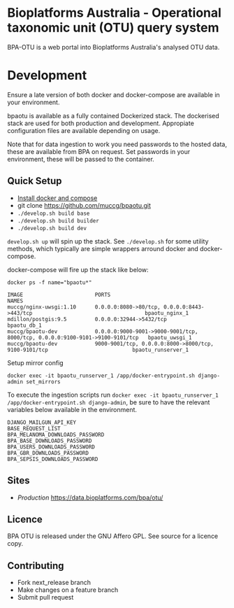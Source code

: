# Bioplatforms Australia - Operational taxonomic unit (OTU) query system

BPA-OTU is a web portal into Bioplatforms Australia's analysed OTU data.

# Development
Ensure a late version of both docker and docker-compose are available in your environment.

bpaotu is available as a fully contained Dockerized stack. The dockerised stack are used for both production
and development. Appropiate configuration files are available depending on usage.

Note that for data ingestion to work you need passwords to the hosted data, these are available from BPA on request.
Set passwords in your environment, these will be passed to the container.

## Quick Setup

* [Install docker and compose](https://docs.docker.com/compose/install/)
* git clone https://github.com/muccg/bpaotu.git
* `./develop.sh build base`
* `./develop.sh build builder`
* `./develop.sh build dev`

`develop.sh up` will spin up the stack. See `./develop.sh` for some utility methods, which typically are simple 
wrappers arround docker and docker-compose.

docker-compose will fire up the stack like below:
```
docker ps -f name="bpaotu*"

IMAGE                       PORTS                                                                          NAMES
muccg/nginx-uwsgi:1.10      0.0.0.0:8080->80/tcp, 0.0.0.0:8443->443/tcp                                    bpaotu_nginx_1
mdillon/postgis:9.5         0.0.0.0:32944->5432/tcp                                                        bpaotu_db_1
muccg/bpaotu-dev            0.0.0.0:9000-9001->9000-9001/tcp, 8000/tcp, 0.0.0.0:9100-9101->9100-9101/tcp   bpaotu_uwsgi_1
muccg/bpaotu-dev            9000-9001/tcp, 0.0.0.0:8000->8000/tcp, 9100-9101/tcp                           bpaotu_runserver_1
```

Setup mirror config
```
docker exec -it bpaotu_runserver_1 /app/docker-entrypoint.sh django-admin set_mirrors
```

To execute the ingestion scripts run `docker exec -it bpaotu_runserver_1 /app/docker-entrypoint.sh django-admin`, be sure
to have the relevant variables below available in the environment. 

```
DJANGO_MAILGUN_API_KEY
BASE_REQUEST_LIST
BPA_MELANOMA_DOWNLOADS_PASSWORD
BPA_BASE_DOWNLOADS_PASSWORD
BPA_USERS_DOWNLOADS_PASSWORD
BPA_GBR_DOWNLOADS_PASSWORD
BPA_SEPSIS_DOWNLOADS_PASSWORD
```

## Sites
- *Production* https://data.bioplatforms.com/bpa/otu/

## Licence
BPA OTU is released under the GNU Affero GPL. See source for a licence copy.

## Contributing

* Fork next_release branch
* Make changes on a feature branch
* Submit pull request

